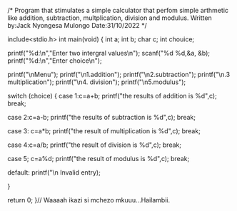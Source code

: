 /* Program that stimulates a simple calculator that perfom simple arthmetic like addition, subtraction, multplication, division 
and modulus.
Written by:Jack Nyongesa Mulongo
Date:31/10/2022
*/

include<stdio.h>
int main(void)
{
int a;
int b;
char c;
int chouice;

printf("%d:\n","Enter two intergral values\n");
scanf("%d %d,&a, &b);
printf("%d:\n","Enter choice\n");

printf("\nMenu");
printf("\n1.addition");
printf("\n2.subtraction");
printf("\n.3 multiplication");
printf("\n4. division");
printf("\n5.modulus");

switch (choice)
{
case 1:c=a+b;
printf("the results of addition is %d",c);
break;

case 2:c=a-b;
printf("the results of subtraction is %d",c);
break;

case 3: c=a*b;
printf("the result of multiplication is %d",c);
break;

case 4:c=a/b;
printf("the result of division is %d",c);
break;

case 5; c=a%d;
printf("the  result of modulus is %d",c);
break;

default:
printf("\n Invalid entry);

}

return 0;
}// Waaaah ikazi si mchezo mkuuu...Hailambii.

